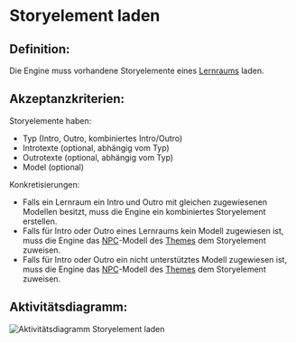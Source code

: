 # Storyelement laden


## Definition:

Die Engine muss vorhandene Storyelemente eines [Lernraums](Lernraum-GE.md) laden.

## Akzeptanzkriterien:

Storyelemente haben:

- Typ (Intro, Outro, kombiniertes Intro/Outro)
- Introtexte (optional, abhängig vom Typ)
- Outrotexte (optional, abhängig vom Typ)
- Model (optional)

Konkretisierungen:

- Falls ein Lernraum ein Intro und Outro mit gleichen zugewiesenen Modellen besitzt, muss die Engine ein kombiniertes Storyelement erstellen.
- Falls für Intro oder Outro eines Lernraums kein Modell zugewiesen ist, muss die Engine das [NPC](NPC-GE.md)-Modell des [Themes](Theme-GE.md) dem Storyelement zuweisen.
- Falls für Intro oder Outro ein nicht unterstütztes Modell zugewiesen ist, muss die Engine das [NPC](NPC-GE.md)-Modell des [Themes](Theme-GE.md) dem Storyelement zuweisen.


## Aktivitätsdiagramm:

![Aktivitätsdiagramm Storyelement laden](imageEngineLoadStoryElement.jpg)
